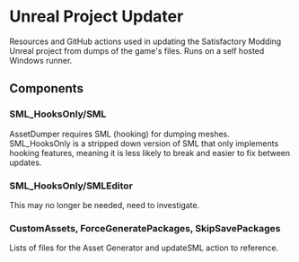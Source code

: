 # Unreal Project Updater

Resources and GitHub actions used in updating the Satisfactory Modding Unreal project from dumps of the game's files.
Runs on a self hosted Windows runner.

## Components

### SML_HooksOnly/SML

AssetDumper requires SML (hooking) for dumping meshes.
SML_HooksOnly is a stripped down version of SML that only implements hooking features,
meaning it is less likely to break and easier to fix between updates.

### SML_HooksOnly/SMLEditor

This may no longer be needed, need to investigate.

### CustomAssets, ForceGeneratePackages, SkipSavePackages

Lists of files for the Asset Generator and updateSML action to reference.
